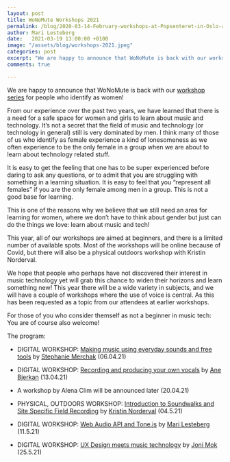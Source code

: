 ```yaml
---
layout: post
title: WoNoMute Workshops 2021
permalink: /blog/2020-03-14-February-workshops-at-Popsenteret-in-Oslo-and-the-Corona-virus-effect-on-future-workshops/
author: Mari Lesteberg
date:   2021-03-19 13:00:00 +0100
image: "/assets/blog/workshops-2021.jpeg"
categories: post
excerpt: "We are happy to announce that WoNoMute is back with our workshop series for people who identify as women! From our experience over the past two years, we have learned that there is a need for a safe space for women and girls to learn about music and technology. It’s not a secret that the field of music and technology (or technology in general) still is very dominated by men. "
comments: true

---
```


We are happy to announce that WoNoMute is back with our [workshop series](http://wonomute.no/workshops/forthcoming/) for people who identify as women!

From our experience over the past two years, we have learned that there is a need for a safe space for women and girls to learn about music and technology. It’s not a secret that the field of music and technology (or technology in general) still is very dominated by men. I think many of those of us who identify as female experience a kind of lonesomeness as we often experience to be the only female in a group when we are about to learn about technology related stuff.

It is easy to get the feeling that one has to be super experienced before daring to ask any questions, or to admit that you are struggling with something in a learning situation. It is easy to feel that you “represent all females” if you are the only female among men in a group. This is not a good base for learning.

This is one of the reasons why we believe that we still need an area for learning for women, where we don’t have to think about gender but just can do the things we love: learn about music and tech!

This year, all of our workshops are aimed at beginners, and there is a limited number of available spots. Most of the workshops will be online because of Covid, but there will also be a physical outdoors workshop with Kristin Norderval. 

We hope that people who perhaps have not discovered their interest in music technology yet will grab this chance to widen their horizons and learn something new! This year there will be a wide variety in subjects, and we will have a couple of workshops where the use of voice is central. As this has been requested as a topic from our attendees at earlier workshops. 

For those of you who consider themself as not a beginner in music tech: You are of course also welcome!

The program: 

* DIGITAL WORKSHOP: [Making music using everyday sounds and free tools](http://wonomute.no/workshops/stephanie-merchak-workshop) by [Stephanie Merchak](/directory-of-wonomute/stephanie-merchak/) (06.04.21)

* DIGITAL WORKSHOP: [Recording and producing your own vocals](http://wonomute.no/workshops/ane-bjerkan-workshop) by [Ane Bjerkan](/directory-of-wonomute/ane-bjerkan/) (13.04.21)

* A workshop by Alena Clim will be announced later (20.04.21)

* PHYSICAL, OUTDOORS WORKSHOP: [Introduction to Soundwalks and Site Specific Field Recording](http://wonomute.no/workshops/kristin-norderval-workshop) by [Kristin Norderval](/directory-of-wonomute/kristin-norderval/) (04.5.21)

* DIGITAL WORKSHOP: [Web Audio API and Tone.js](http://wonomute.no/workshops/mari-lesteberg-workshop) by [Mari Lesteberg](/directory-of-wonomute/mari-lesteberg/) (11.5.21)

* DIGITAL WORKSHOP: [UX Design meets music technology](http://wonomute.no/workshops/joni-mok-workshop) by [Joni Mok](/directory-of-wonomute/joni-mok/) (25.5.21)
